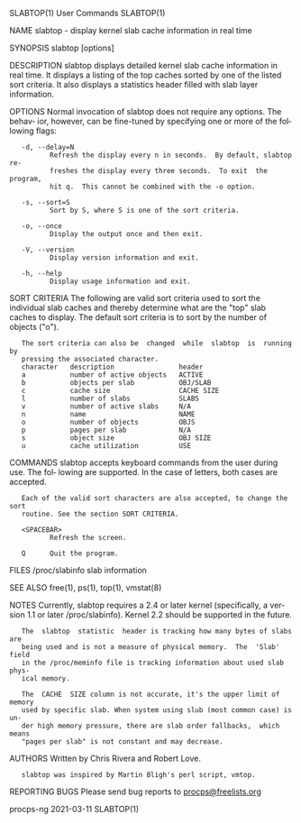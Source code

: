 SLABTOP(1)                       User Commands                      SLABTOP(1)

NAME
       slabtop - display kernel slab cache information in real time

SYNOPSIS
       slabtop [options]

DESCRIPTION
       slabtop  displays  detailed kernel slab cache information in real time.
       It displays a listing of the top caches sorted by  one  of  the  listed
       sort  criteria.   It also displays a statistics header filled with slab
       layer information.

OPTIONS
       Normal invocation of slabtop does not require any options.  The  behav‐
       ior,  however,  can be fine-tuned by specifying one or more of the fol‐
       lowing flags:

       -d, --delay=N
              Refresh the display every n in seconds.  By default, slabtop re‐
              freshes the display every three seconds.  To exit  the  program,
              hit q.  This cannot be combined with the -o option.

       -s, --sort=S
              Sort by S, where S is one of the sort criteria.

       -o, --once
              Display the output once and then exit.

       -V, --version
              Display version information and exit.

       -h, --help
              Display usage information and exit.

SORT CRITERIA
       The  following are valid sort criteria used to sort the individual slab
       caches and thereby determine what are the "top" slab caches to display.
       The default sort criteria is to sort by the number of objects ("o").

       The sort criteria can also be  changed  while  slabtop  is  running  by
       pressing the associated character.
       character   description                header
       a           number of active objects   ACTIVE
       b           objects per slab           OBJ/SLAB
       c           cache size                 CACHE SIZE
       l           number of slabs            SLABS
       v           number of active slabs     N/A
       n           name                       NAME
       o           number of objects          OBJS
       p           pages per slab             N/A
       s           object size                OBJ SIZE
       u           cache utilization          USE

COMMANDS
       slabtop  accepts  keyboard commands from the user during use.  The fol‐
       lowing are supported.  In the case of letters, both cases are accepted.

       Each of the valid sort characters are also accepted, to change the sort
       routine. See the section SORT CRITERIA.

       <SPACEBAR>
              Refresh the screen.

       Q      Quit the program.

FILES
       /proc/slabinfo
              slab information

SEE ALSO
       free(1), ps(1), top(1), vmstat(8)

NOTES
       Currently, slabtop requires a 2.4 or later kernel (specifically, a ver‐
       sion 1.1 or later /proc/slabinfo).  Kernel 2.2 should be  supported  in
       the future.

       The  slabtop  statistic  header is tracking how many bytes of slabs are
       being used and is not a measure of physical memory.  The  'Slab'  field
       in the /proc/meminfo file is tracking information about used slab phys‐
       ical memory.

       The  CACHE  SIZE column is not accurate, it's the upper limit of memory
       used by specific slab. When system using slub (most common case) is un‐
       der high memory pressure, there are slab order fallbacks,  which  means
       "pages per slab" is not constant and may decrease.

AUTHORS
       Written by Chris Rivera and Robert Love.

       slabtop was inspired by Martin Bligh's perl script, vmtop.

REPORTING BUGS
       Please send bug reports to procps@freelists.org

procps-ng                         2021-03-11                        SLABTOP(1)
